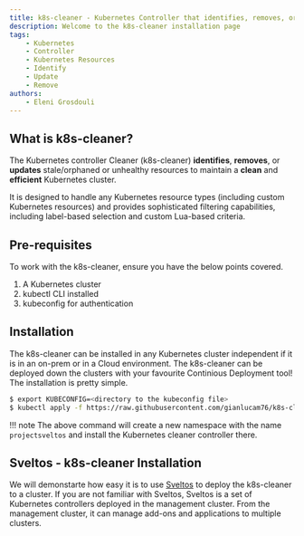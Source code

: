 ```yaml
---
title: k8s-cleaner - Kubernetes Controller that identifies, removes, or updates stale/orphaned or unhealthy resources
description: Welcome to the k8s-cleaner installation page
tags:
    - Kubernetes
    - Controller
    - Kubernetes Resources
    - Identify
    - Update
    - Remove
authors:
    - Eleni Grosdouli
---
```


## What is k8s-cleaner?

The Kubernetes controller Cleaner (k8s-cleaner) **identifies**, **removes**, or **updates** stale/orphaned or unhealthy resources to maintain a **clean** and **efficient** Kubernetes cluster.

It is designed to handle any Kubernetes resource types (including custom Kubernetes resources) and provides sophisticated filtering capabilities, including label-based selection and custom Lua-based criteria.

## Pre-requisites
To work with the k8s-cleaner, ensure you have the below points covered.

1. A Kubernetes cluster
1. kubectl CLI installed
1. kubeconfig for authentication

## Installation

The k8s-cleaner can be installed in any Kubernetes cluster independent if it is in an on-prem or in a Cloud environment. The k8s-cleaner can be deployed down the clusters with your favourite Continious Deployment tool! The installation is pretty simple.

```bash
$ export KUBECONFIG=<directory to the kubeconfig file>
$ kubectl apply -f https://raw.githubusercontent.com/gianlucam76/k8s-cleaner/main/manifest/manifest.yaml
```

!!! note
    The above command will create a new namespace with the name `projectsveltos` and install the Kubernetes cleaner controller there.

## Sveltos - k8s-cleaner Installation

We will demonstarte how easy it is to use [Sveltos](https://projectsveltos.github.io/sveltos/) to deploy the k8s-cleaner to a cluster. If you are not familiar with Sveltos, Sveltos is a set of Kubernetes controllers deployed in the management cluster. From the management cluster, it can manage add-ons and applications to multiple clusters.
